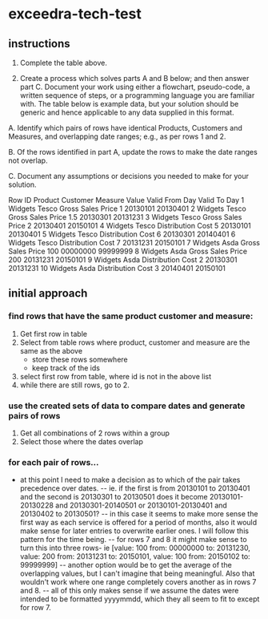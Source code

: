 # exceedra-tech-test

## instructions ##

1.	Complete the table above.

2.	Create a process which solves parts A and B below; and then answer part C. Document your work using either a flowchart, pseudo-code, a written sequence of steps, or a programming language you are familiar with. The table below is example data, but your solution should be generic and hence applicable to any data supplied in this format. 

A.	Identify which pairs of rows have identical Products, Customers and Measures, and overlapping date ranges; e.g., as per rows 1 and 2. 

B.	Of the rows identified in part A, update the rows to make the date ranges not overlap. 

C.	Document any assumptions or decisions you needed to make for your solution.

Row ID	Product	Customer	Measure	Value	Valid From Day	Valid To Day
1	Widgets	Tesco	Gross Sales Price	1	20130101	20130401
2	Widgets	Tesco	Gross Sales Price	1.5	20130301	20131231
3	Widgets	Tesco	Gross Sales Price	2	20130401	20150101
4	Widgets	Tesco	Distribution Cost	5	20130101	20130401
5	Widgets	Tesco	Distribution Cost	6	20130301	20140401
6	Widgets	Tesco	Distribution Cost	7	20131231	20150101
7	Widgets	Asda	Gross Sales Price	100	00000000	99999999
8	Widgets	Asda	Gross Sales Price	200	20131231	20150101
9	Widgets	Asda	Distribution Cost	2	20130301	20131231
10	Widgets	Asda	Distribution Cost	3	20140401	20150101



## initial approach ##

### find rows that have the same product customer and measure:

1. Get first row in table
2. Select from table rows where product, customer and measure are the same as the above 
	- store these rows somewhere
	- keep track of the ids
3. select first row from table, where id is not in the above list
4. while there are still rows, go to 2.

### use the created sets of data to compare dates and generate pairs of rows

1. Get all combinations of 2 rows within a group
2. Select those where the dates overlap

### for each pair of rows...
	
- at this point I need to make a decision as to which of the pair takes precedence over dates.
-- ie. if the first is from 20130101 to 20130401 and the second is 20130301 to 20130501 does it become 20130101-20130228 and 20130301-20140501 or 20130101-20130401 and 20130402 to 20130501?
-- in this case it seems to make more sense the first way as each service is offered for a period of months, also it would make sense for later entries to overwrite earlier ones. I will follow this pattern for the time being.
-- for rows 7 and 8 it might make sense to turn this into three rows- ie [value: 100 from: 00000000 to: 20131230, value: 200 from: 20131231 to: 20150101, value: 100 from: 20150102 to: 99999999]
-- another option would be to get the average of the overlapping values, but I can't imagine that being meaningful. Also that wouldn't work where one range completely covers another as in rows 7 and 8. 
-- all of this only makes sense if we assume the dates were intended to be formatted yyyymmdd, which they all seem to fit to except for row 7.